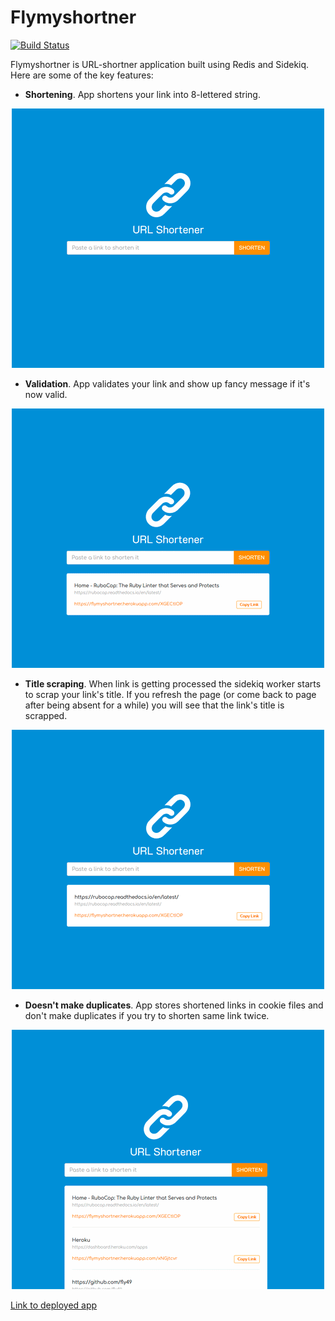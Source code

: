 # Flymyshortner
[![Build Status](https://travis-ci.org/fly49/flymyshortner.svg?branch=master)](https://travis-ci.org/fly49/flymyshortner)

Flymyshortner is URL-shortner application built using Redis and Sidekiq. Here are some of the key features:

* __Shortening__. App shortens your link into 8-lettered string.

<p align="center"><img src ="https://github.com/fly49/flymyshortner/blob/master/gifs/first_g.gif" /></p>

* __Validation__. App validates your link and show up fancy message if it's now valid.

<p align="center"><img src ="https://github.com/fly49/flymyshortner/blob/master/gifs/second_g.gif" /></p>

* __Title scraping__. When link is getting processed the sidekiq worker starts to scrap your link's title. If you refresh the page (or come back to page after being absent for a while) you will see that the link's title is scrapped.

<p align="center"><img src ="https://github.com/fly49/flymyshortner/blob/master/gifs/third_g.gif" /></p>

* __Doesn't make duplicates__. App stores shortened links in cookie files and don't make duplicates if you try to shorten same link twice.

<p align="center"><img src ="https://github.com/fly49/flymyshortner/blob/master/gifs/forth_g.gif" /></p>

[Link to deployed app](https://flymyshortner.herokuapp.com/)
